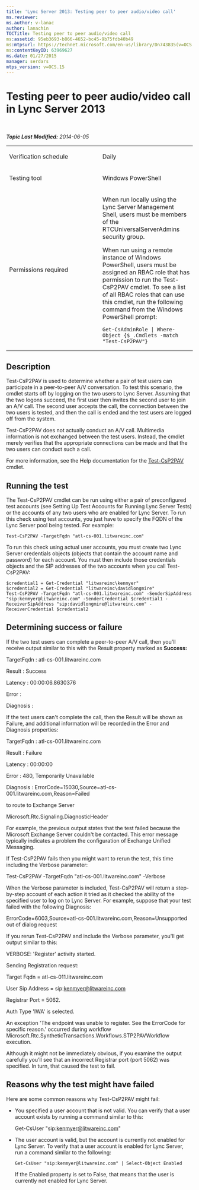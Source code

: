 ```yaml
---
title: 'Lync Server 2013: Testing peer to peer audio/video call'
ms.reviewer: 
ms.author: v-lanac
author: lanachin
TOCTitle: Testing peer to peer audio/video call
ms:assetid: 95eb3693-b866-4652-bc45-9b75fdb40b49
ms:mtpsurl: https://technet.microsoft.com/en-us/library/Dn743835(v=OCS.15)
ms:contentKeyID: 63969627
ms.date: 01/27/2015
manager: serdars
mtps_version: v=OCS.15
---
```


<div data-xmlns="http://www.w3.org/1999/xhtml">

<div class="topic" data-xmlns="http://www.w3.org/1999/xhtml" data-msxsl="urn:schemas-microsoft-com:xslt" data-cs="http://msdn.microsoft.com/en-us/">

<div data-asp="http://msdn2.microsoft.com/asp">

# Testing peer to peer audio/video call in Lync Server 2013

</div>

<div id="mainSection">

<div id="mainBody">

<span> </span>

_**Topic Last Modified:** 2014-06-05_


<table>
<colgroup>
<col style="width: 50%" />
<col style="width: 50%" />
</colgroup>
<tbody>
<tr class="odd">
<td><p>Verification schedule</p></td>
<td><p>Daily</p></td>
</tr>
<tr class="even">
<td><p>Testing tool</p></td>
<td><p>Windows PowerShell</p></td>
</tr>
<tr class="odd">
<td><p>Permissions required</p></td>
<td><p>When run locally using the Lync Server Management Shell, users must be members of the RTCUniversalServerAdmins security group.</p>
<p>When run using a remote instance of Windows PowerShell, users must be assigned an RBAC role that has permission to run the Test-CsP2PAV cmdlet. To see a list of all RBAC roles that can use this cmdlet, run the following command from the Windows PowerShell prompt:</p>
<pre><code>Get-CsAdminRole | Where-Object {$_.Cmdlets -match &quot;Test-CsP2PAV&quot;}</code></pre></td>
</tr>
</tbody>
</table>


<div>

## Description

Test-CsP2PAV is used to determine whether a pair of test users can participate in a peer-to-peer A/V conversation. To test this scenario, the cmdlet starts off by logging on the two users to Lync Server. Assuming that the two logons succeed, the first user then invites the second user to join an A/V call. The second user accepts the call, the connection between the two users is tested, and then the call is ended and the test users are logged off from the system.

Test-CsP2PAV does not actually conduct an A/V call. Multimedia information is not exchanged between the test users. Instead, the cmdlet merely verifies that the appropriate connections can be made and that the two users can conduct such a call.

For more information, see the Help documentation for the [Test-CsP2PAV](https://docs.microsoft.com/powershell/module/skype/Test-CsP2PAV) cmdlet.

</div>

<div>

## Running the test

The Test-CsP2PAV cmdlet can be run using either a pair of preconfigured test accounts (see Setting Up Test Accounts for Running Lync Server Tests) or the accounts of any two users who are enabled for Lync Server. To run this check using test accounts, you just have to specify the FQDN of the Lync Server pool being tested. For example:

    Test-CsP2PAV -TargetFqdn "atl-cs-001.litwareinc.com"

To run this check using actual user accounts, you must create two Lync Server credentials objects (objects that contain the account name and password) for each account. You must then include those credentials objects and the SIP addresses of the two accounts when you call Test-CsP2PAV:

    $credential1 = Get-Credential "litwareinc\kenmyer"
    $credential2 = Get-Credential "litwareinc\davidlongmire"
    Test-CsP2PAV -TargetFqdn "atl-cs-001.litwareinc.com" -SenderSipAddress "sip:kenmyer@litwareinc.com" -SenderCredential $credential1 -ReceiverSipAddress "sip:davidlongmire@litwareinc.com" -ReceiverCredential $credential2

</div>

<div>

## Determining success or failure

If the two test users can complete a peer-to-peer A/V call, then you'll receive output similar to this with the Result property marked as **Success:**

TargetFqdn : atl-cs-001.litwareinc.com

Result : Success

Latency : 00:00:06.8630376

Error :

Diagnosis :

If the test users can't complete the call, then the Result will be shown as Failure, and additional information will be recorded in the Error and Diagnosis properties:

TargetFqdn : atl-cs-001.litwareinc.com

Result : Failure

Latency : 00:00:00

Error : 480, Temporarily Unavailable

Diagnosis : ErrorCode=15030,Source=atl-cs-001.litwareinc.com,Reason=Failed

to route to Exchange Server

Microsoft.Rtc.Signaling.DiagnosticHeader

For example, the previous output states that the test failed because the Microsoft Exchange Server couldn't be contacted. This error message typically indicates a problem the configuration of Exchange Unified Messaging.

If Test-CsP2PAV fails then you might want to rerun the test, this time including the Verbose parameter:

Test-CsP2PAV -TargetFqdn "atl-cs-001.litwareinc.com" -Verbose

When the Verbose parameter is included, Test-CsP2PAV will return a step-by-step account of each action it tried as it checked the ability of the specified user to log on to Lync Server. For example, suppose that your test failed with the following Diagnosis:

ErrorCode=6003,Source=atl-cs-001.litwareinc.com,Reason=Unsupported out of dialog request

If you rerun Test-CsP2PAV and include the Verbose parameter, you'll get output similar to this:

VERBOSE: 'Register' activity started.

Sending Registration request:

Target Fqdn = atl-cs-011.litwareinc.com

User Sip Address = sip:kenmyer@litwareinc.com

Registrar Port = 5062.

Auth Type 'IWA' is selected.

An exception 'The endpoint was unable to register. See the ErrorCode for specific reason.' occurred during workflow Microsoft.Rtc.SyntheticTransactions.Workflows.STP2PAVWorkflow execution.

Although it might not be immediately obvious, if you examine the output carefully you’ll see that an incorrect Registrar port (port 5062) was specified. In turn, that caused the test to fail.

</div>

<div>

## Reasons why the test might have failed

Here are some common reasons why Test-CsP2PAV might fail:

  - You specified a user account that is not valid. You can verify that a user account exists by running a command similar to this:
    
    Get-CsUser "sip:kenmyer@litwareinc.com"

  - The user account is valid, but the account is currently not enabled for Lync Server. To verify that a user account is enabled for Lync Server, run a command similar to the following:
    
        Get-CsUser "sip:kenmyer@litwareinc.com" | Select-Object Enabled
    
    If the Enabled property is set to False, that means that the user is currently not enabled for Lync Server.

</div>

</div>

<span> </span>

</div>

</div>

</div>

